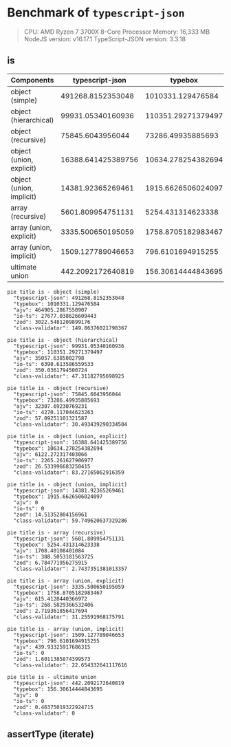 # Benchmark of `typescript-json`
> CPU: AMD Ryzen 7 3700X 8-Core Processor
> Memory: 16,333 MB
> NodeJS version: v16.17.1
> TypeScript-JSON version: 3.3.18


## is
 Components | typescript-json | typebox | ajv | io-ts | zod | class-validator 
------------|-----------------|---------|-----|-------|-----|-----------------
object (simple) | 491268.8152353048 | 1010331.129476584 | 464905.2867550907 | 27677.038626609443 | 3022.5481209899176 | 149.86376021798367
object (hierarchical) | 99931.05340160936 | 110351.29271379497 | 35057.6385002798 | 6390.613586559533 | 350.0361794500724 | 47.31182795698925
object (recursive) | 75845.6043956044 | 73286.49935885693 | 32307.69230769231 | 4270.117044623263 | 57.09251101321587 | 30.493439290334504
object (union, explicit) | 16388.641425389756 | 10634.278254382694 | 6122.272317403066 | 2265.261627906977 | 26.533996683250415 | 83.27165062916359
object (union, implicit) | 14381.92365269461 | 1915.6626506024097 | Failed | Failed | 14.51352804156961 | 59.749620637329286
array (recursive) | 5601.809954751131 | 5254.431314623338 | 1708.40108401084 | 388.5053181563725 | 6.784771956275915 | 2.7437351381013357
array (union, explicit) | 3335.500650195059 | 1758.8705182983467 | 615.4128440366972 | 268.5829366532406 | 2.719361856417694 | 31.25591968175791
array (union, implicit) | 1509.127789046653 | 796.6101694915255 | 439.93325917686315 | Failed | 1.6011385874399573 | 22.654332641117616
ultimate union | 442.2092172640819 | 156.30614444843695 | Failed | Failed | 0.46375019322924715 | Failed


```mermaid
pie title is - object (simple)
  "typescript-json": 491268.8152353048
  "typebox": 1010331.129476584
  "ajv": 464905.2867550907
  "io-ts": 27677.038626609443
  "zod": 3022.5481209899176
  "class-validator": 149.86376021798367
```


```mermaid
pie title is - object (hierarchical)
  "typescript-json": 99931.05340160936
  "typebox": 110351.29271379497
  "ajv": 35057.6385002798
  "io-ts": 6390.613586559533
  "zod": 350.0361794500724
  "class-validator": 47.31182795698925
```


```mermaid
pie title is - object (recursive)
  "typescript-json": 75845.6043956044
  "typebox": 73286.49935885693
  "ajv": 32307.69230769231
  "io-ts": 4270.117044623263
  "zod": 57.09251101321587
  "class-validator": 30.493439290334504
```


```mermaid
pie title is - object (union, explicit)
  "typescript-json": 16388.641425389756
  "typebox": 10634.278254382694
  "ajv": 6122.272317403066
  "io-ts": 2265.261627906977
  "zod": 26.533996683250415
  "class-validator": 83.27165062916359
```


```mermaid
pie title is - object (union, implicit)
  "typescript-json": 14381.92365269461
  "typebox": 1915.6626506024097
  "ajv": 0
  "io-ts": 0
  "zod": 14.51352804156961
  "class-validator": 59.749620637329286
```


```mermaid
pie title is - array (recursive)
  "typescript-json": 5601.809954751131
  "typebox": 5254.431314623338
  "ajv": 1708.40108401084
  "io-ts": 388.5053181563725
  "zod": 6.784771956275915
  "class-validator": 2.7437351381013357
```


```mermaid
pie title is - array (union, explicit)
  "typescript-json": 3335.500650195059
  "typebox": 1758.8705182983467
  "ajv": 615.4128440366972
  "io-ts": 268.5829366532406
  "zod": 2.719361856417694
  "class-validator": 31.25591968175791
```


```mermaid
pie title is - array (union, implicit)
  "typescript-json": 1509.127789046653
  "typebox": 796.6101694915255
  "ajv": 439.93325917686315
  "io-ts": 0
  "zod": 1.6011385874399573
  "class-validator": 22.654332641117616
```


```mermaid
pie title is - ultimate union
  "typescript-json": 442.2092172640819
  "typebox": 156.30614444843695
  "ajv": 0
  "io-ts": 0
  "zod": 0.46375019322924715
  "class-validator": 0
```






## assertType (iterate)
